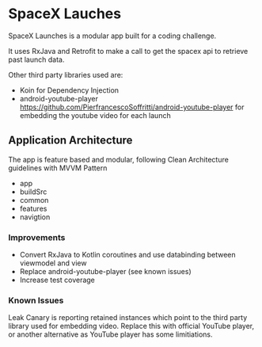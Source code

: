 # SpaceX Lauches

SpaceX Launches is a modular app built for a coding challenge.

It uses RxJava and Retrofit to make a call to get the spacex api to retrieve past launch data.

Other third party libraries used are:

- Koin for Dependency Injection
- android-youtube-player https://github.com/PierfrancescoSoffritti/android-youtube-player for embedding the youtube video for each launch

## Application Architecture

The app is feature based and modular, following Clean Architecture guidelines with MVVM Pattern

- app
- buildSrc
- common
- features
- navigtion

### Improvements

- Convert RxJava to Kotlin coroutines and use databinding between viewmodel and view
- Replace android-youtube-player (see known issues)
- Increase test coverage

### Known Issues

Leak Canary is reporting retained instances which point to the third party library used for embedding video. Replace this with official YouTube player, or another alternative as YouTube player has some limitiations.
